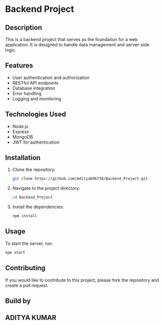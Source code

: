 # Backend Project

## Description
This is a backend project that serves as the foundation for a web application. It is designed to handle data management and server-side logic.

## Features
- User authentication and authorization
- RESTful API endpoints
- Database integration
- Error handling
- Logging and monitoring

## Technologies Used
- Node.js
- Express
- MongoDB
- JWT for authentication

## Installation
1. Clone the repository:
   ```bash
   git clone https://github.com/Aditya696738/Backend_Project.git
   ```
2. Navigate to the project directory:
   ```bash
   cd Backend_Project
   ```
3. Install the dependencies:
   ```bash
   npm install
   ```

## Usage
To start the server, run:
```bash
npm start
```

## Contributing
If you would like to contribute to this project, please fork the repository and create a pull request.

## Build by 
## ADITYA KUMAR
